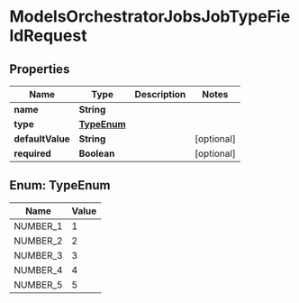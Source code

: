 

# ModelsOrchestratorJobsJobTypeFieldRequest


## Properties

| Name | Type | Description | Notes |
|------------ | ------------- | ------------- | -------------|
|**name** | **String** |  |  |
|**type** | [**TypeEnum**](#TypeEnum) |  |  |
|**defaultValue** | **String** |  |  [optional] |
|**required** | **Boolean** |  |  [optional] |



## Enum: TypeEnum

| Name | Value |
|---- | -----|
| NUMBER_1 | 1 |
| NUMBER_2 | 2 |
| NUMBER_3 | 3 |
| NUMBER_4 | 4 |
| NUMBER_5 | 5 |



